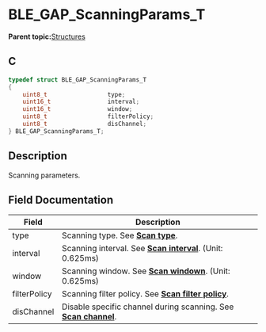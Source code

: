 # BLE\_GAP\_ScanningParams\_T

**Parent topic:**[Structures](GUID-230368B0-FB2A-4967-A471-691387B35A9E.md)

## C

```c
typedef struct BLE_GAP_ScanningParams_T
{
    uint8_t                 type;
    uint16_t                interval;
    uint16_t                window;
    uint8_t                 filterPolicy;
    uint8_t                 disChannel;
} BLE_GAP_ScanningParams_T;
```

## Description

Scanning parameters.

## Field Documentation

|Field|Description|
|-----|-----------|
|type|Scanning type. See **[Scan type](GUID-60D569E9-7DB5-461E-BE14-3253A3D17DBB.md)**.|
|interval|Scanning interval. See **[Scan interval](GUID-F5EF94C8-7EF9-4674-AF16-103C1552EB5C.md)**. \(Unit: 0.625ms\)|
|window|Scanning window. See **[Scan windown](GUID-2BE0DC64-65A6-4780-B9E7-82C465FD183C.md)**. \(Unit: 0.625ms\)|
|filterPolicy|Scanning filter policy. See **[Scan filter policy](GUID-5F91B9BC-EF22-411B-9A8A-549CC564550C.md)**.|
|disChannel|Disable specific channel during scanning. See **[Scan channel](GUID-B6D465F0-2F2D-428A-99BB-1D90DF3D5EFD.md)**.|

